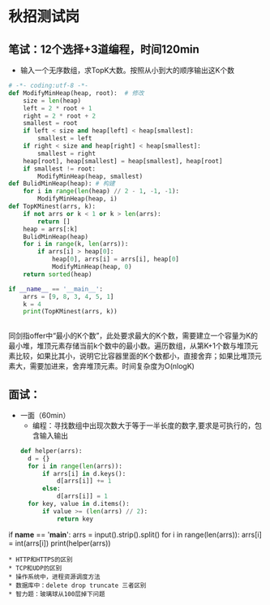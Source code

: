 # 秋招测试岗
## 笔试：12个选择+3道编程，时间120min
* 输入一个无序数组，求TopK大数。按照从小到大的顺序输出这K个数
```python
# -*- coding:utf-8 -*-
def ModifyMinHeap(heap, root):  # 修改
    size = len(heap)
    left = 2 * root + 1
    right = 2 * root + 2
    smallest = root
    if left < size and heap[left] < heap[smallest]:
        smallest = left
    if right < size and heap[right] < heap[smallest]:
        smallest = right
    heap[root], heap[smallest] = heap[smallest], heap[root]
    if smallest != root:
        ModifyMinHeap(heap, smallest)
def BulidMinHeap(heap): # 构建
    for i in range(len(heap) // 2 - 1, -1, -1):
        ModifyMinHeap(heap, i)
def TopKMinest(arrs, k):
    if not arrs or k < 1 or k > len(arrs):
        return []
    heap = arrs[:k]
    BulidMinHeap(heap)
    for i in range(k, len(arrs)):
        if arrs[i] > heap[0]:
            heap[0], arrs[i] = arrs[i], heap[0]
            ModifyMinHeap(heap, 0)
    return sorted(heap)

if __name__ == '__main__':
    arrs = [9, 8, 3, 4, 5, 1]
    k = 4
    print(TopKMinest(arrs, k))
    
```
同剑指offer中“最小的K个数”，此处要求最大的K个数，需要建立一个容量为K的最小堆，堆顶元素存储当前k个数中的最小数。遍历数组，从第K+1个数与堆顶元素比较，如果比其小，说明它比容器里面的K个数都小，直接舍弃；如果比堆顶元素大，需要加进来，舍弃堆顶元素。时间复杂度为O(nlogK)

## 面试：
* 一面（60min）
  * 编程：寻找数组中出现次数大于等于一半长度的数字,要求是可执行的，包含输入输出
  ```python
  def helper(arrs):
    d = {}
    for i in range(len(arrs)):
        if arrs[i] in d.keys():
            d[arrs[i]] += 1
        else:
            d[arrs[i]] = 1
    for key, value in d.items():
        if value >= (len(arrs) // 2):
            return key
if __name__ == '__main__':
    arrs = input().strip().split()
    for i in range(len(arrs)):
        arrs[i] = int(arrs[i])
    print(helper(arrs))
  ```
  * HTTP和HTTPS的区别
  * TCP和UDP的区别
  * 操作系统中，进程资源调度方法
  * 数据库中：delete drop truncate 三者区别
  * 智力题：玻璃球从100层掉下问题
